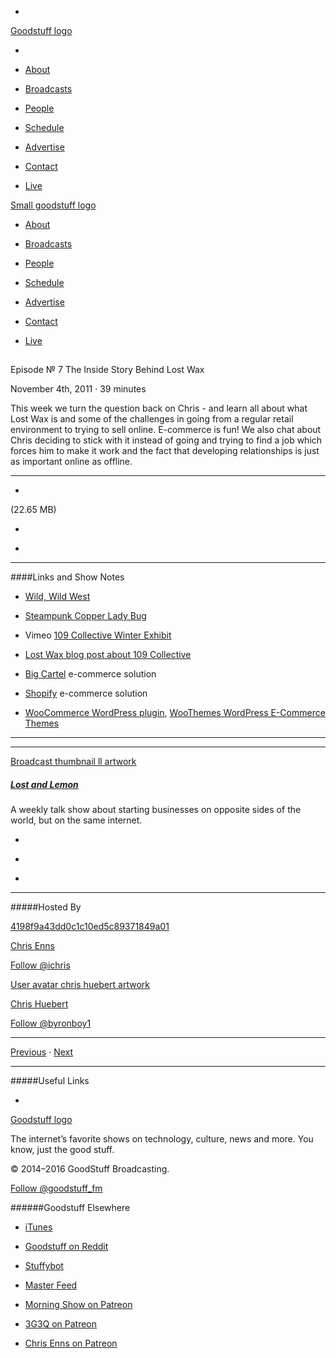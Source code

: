 

-
[Goodstuff logo](http://www.goodstuff.fm/)[](/assets/goodstuff_logo-17c1fe6f378352de5d7345f76152130b.svg)

-


-  [About](/about)

-  [Broadcasts](/broadcasts)

-  [People](/people)

-  [Schedule](/schedule)

-  [Advertise](/advertise)

-  [Contact](/contact)

-  [Live](/live)


[Small goodstuff logo](http://www.goodstuff.fm/)[](/assets/small_goodstuff_logo-bf032e72b9ec41494f4d90905f1ad619.svg)


-  [About](/about)

-  [Broadcasts](/broadcasts)

-  [People](/people)

-  [Schedule](/schedule)

-  [Advertise](/advertise)

-  [Contact](/contact)

-  [Live](/live)


##
Episode № 7
The Inside Story Behind Lost Wax


November 4th, 2011
&middot;
39
minutes


This week we turn the question back on Chris - and learn all about what Lost Wax is and some of the challenges in going from a regular retail environment to trying to sell online. E-commerce is fun! We also chat about Chris deciding to stick with it instead of going and trying to find a job which forces him to make it work and the fact that developing relationships is just as important online as offline.


------------------------------


-
[](http://podcasts-1.feedpress.co/10591/ll-7.mp3)(22.65 MB)

-
[](http://twitter.com/intent/tweet?text=Lost%20and%20Lemon%20%E2%84%96%207%20on%20@goodstuff_fm%20-%20http://goodstuff.fm/ll/7)

-
[](http://www.facebook.com/sharer/sharer.php?u=http://goodstuff.fm/ll/7)


------------------------------


####Links and Show Notes

-  [Wild, Wild West](http://www.imdb.com/title/tt0120891/)

-  [Steampunk Copper Lady Bug](http://shop.lostwaxoz.com/product/steampunk-ladybug-copper)

- Vimeo  [109 Collective Winter Exhibit](http://vimeo.com/30661161)

-  [Lost Wax blog post about 109 Collective](http://lostwaxoz.com/2010/12/109-collective/)

-  [Big Cartel](http://bigcartel.com/) e-commerce solution

-  [Shopify](http://www.shopify.com/?utm_source=SSKTN&utm_medium=banner&utm_campaign=broad) e-commerce solution

-  [WooCommerce WordPress plugin](http://bit.ly/v66t68),  [WooThemes WordPress E-Commerce Themes](http://bit.ly/u4ClY5%20)


------------------------------


------------------------------


[Broadcast thumbnail ll artwork](/ll)[](https://goodstuffs3.s3.amazonaws.com/uploads/broadcast/image/26/broadcast_thumbnail_ll_artwork.png)

##### [Lost and Lemon](/ll)


A weekly talk show about starting businesses on opposite sides of the world, but on the same internet.

-
[](https://itunes.apple.com/ca/podcast/lost-lemon-brothers-in-business/id467564174?mt=2)

-
[](http://feeds.goodstuff.fm/ll)

-
[](mailto:chris@goodstuff.fm?cc=sponsorship%40goodstuff.fm&subject=%5BGoodStuff%20FM%5D%20Sponsorship%20Inquiry%20for%20Lost%20and%20Lemon)


------------------------------


#####Hosted By


[4198f9a43dd0c1c10ed5c89371849a01](/people/chris-enns)[](http://gravatar.com/avatar/4198f9a43dd0c1c10ed5c89371849a01.png?s=300&r=pg)

[Chris Enns](/people/chris-enns)


[Follow @ichris](https://twitter.com/ichris)


[User avatar chris huebert artwork](/people/chris-huebert)[](https://goodstuffs3.s3.amazonaws.com/uploads/user/avatar/41/user_avatar_chris-huebert_artwork.png)

[Chris Huebert](/people/chris-huebert)


[Follow @byronboy1](https://twitter.com/byronboy1)


------------------------------


[Previous](/ll/6)
&middot;
[Next](/ll/8)


------------------------------


#####Useful Links

-
[](mailto:chris@goodstuff.fm?subject=%5BGoodstuff%20FM%5D%20Feedback%20for%20Lost%20and%20Lemon)


[Goodstuff logo](http://www.goodstuff.fm/)[](/assets/goodstuff_logo-17c1fe6f378352de5d7345f76152130b.svg)


The internet’s favorite shows on technology, culture, news and more. You know, just the good stuff.


&copy; 2014&ndash;2016 GoodStuff Broadcasting.

[Follow @goodstuff_fm](https://twitter.com/goodstufffm)


######Goodstuff Elsewhere

-  [iTunes](https://itunes.apple.com/us/artist/goodstuff-fm/id843385597?mt=2)

-  [Goodstuff on Reddit](https://www.reddit.com/r/Goodstuff_fm/)

-  [Stuffybot](http://stuffybot.goodstuff.fm)

-  [Master Feed](/master/feed)

-  [Morning Show on Patreon](https://www.patreon.com/morningshow)

-  [3G3Q on Patreon](https://www.patreon.com/3g3q)

-  [Chris Enns on Patreon](https://www.patreon.com/ichris)
